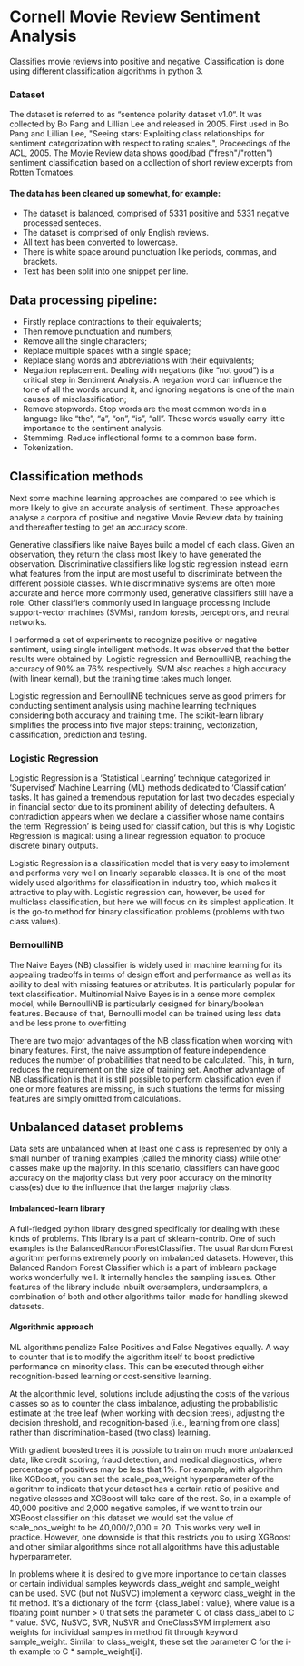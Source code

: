 # Cornell Movie Review Sentiment Analysis

Classifies movie reviews into positive and negative. Classification is done using different classification algorithms in python 3.

### Dataset

The dataset is referred to as “sentence polarity dataset v1.0“. It was collected by Bo Pang and Lillian Lee and released in 2005. First used in Bo Pang and Lillian Lee, "Seeing stars: Exploiting class relationships for sentiment categorization with respect to rating scales.", Proceedings of the ACL, 2005. The Movie Review data shows good/bad ("fresh"/"rotten") sentiment classification based on a collection of short review excerpts from Rotten Tomatoes. 

#### The data has been cleaned up somewhat, for example:

* The dataset is balanced, comprised of 5331 positive and 5331 negative processed senteces. 
* The dataset is comprised of only English reviews.
* All text has been converted to lowercase.
* There is white space around punctuation like periods, commas, and brackets.
* Text has been split into one snippet per line.


## Data processing pipeline:

* Firstly replace contractions to their equivalents;
* Then remove punctuation and numbers;
* Remove all the single characters;
* Replace multiple spaces with a single space;
* Replace slang words and abbreviations with their equivalents;
* Negation replacement. Dealing with negations (like “not good”) is a critical step in Sentiment Analysis. A negation word can influence the tone of all the words around it, and ignoring negations is one of the main causes of misclassification;
* Remove stopwords. Stop words are the most common words in a language like “the”, “a”, “on”, “is”, “all”. These words usually carry little importance to the sentiment analysis.
* Stemmimg. Reduce inflectional forms to a common base form. 
* Tokenization.


## Classification methods

Next some machine learning approaches are compared to see which is more likely to give an accurate analysis of sentiment. These approaches analyse a corpora of positive and negative Movie Review data by training and thereafter testing to get an accuracy score. 

Generative classifiers like naive Bayes build a model of each class. Given an observation, they return the class most likely to have generated the observation. Discriminative classifiers like logistic regression instead learn what features from the input are most useful to discriminate between the different possible classes. While discriminative systems are often more accurate and hence more commonly used, generative classifiers still have a role. Other classifiers commonly used in language processing include support-vector machines (SVMs), random forests, perceptrons, and neural networks.

I performed a set of experiments to recognize positive or negative sentiment, using single intelligent methods. It was observed that the better results were obtained by: Logistic regression and BernoulliNB, reaching the accuracy of 90% an 76% respectively. SVM also reaches a high accuracy (with linear kernal), but the training time takes much longer.

Logistic regression and BernoulliNB techniques serve as good primers for conducting sentiment analysis using machine learning techniques considering both accuracy and training time. The scikit-learn library simplifies the process into five major steps: training, vectorization, classification, prediction and testing.

### Logistic Regression

Logistic Regression is a ‘Statistical Learning’ technique categorized in ‘Supervised’ Machine Learning (ML) methods dedicated to ‘Classification’ tasks. It has gained a tremendous reputation for last two decades especially in financial sector due to its prominent ability of detecting defaulters. A contradiction appears when we declare a classifier whose name contains the term ‘Regression’ is being used for classification, but this is why Logistic Regression is magical: using a linear regression equation to produce discrete binary outputs.

Logistic Regression is a classification model that is very easy to implement and performs very well on linearly separable classes. It is one of the most widely used algorithms for classification in industry too, which makes it attractive to play with. Logistic regression can, however, be used for multiclass classification, but here we will focus on its simplest application. It is the go-to method for binary classification problems (problems with two class values). 

### BernoulliNB

The Naive Bayes (NB) classifier is widely used in machine learning for its appealing tradeoffs in terms of design effort and performance as well as its ability to deal with missing features or attributes. It is particularly popular for text classification. Multinomial Naive Bayes is in a sense more complex model, while BernoulliNB is particularly designed for binary/boolean features. Because of that, Bernoulli model can be trained using less data and be less prone to overfitting

There are two major advantages of the NB classification when working with binary features. First, the naive assumption of feature independence reduces the number of probabilities that need to be calculated. This, in turn, reduces the requirement on the size of training set. Another advantage of NB classification is that it is still possible to perform classification even if one or more features are missing, in such situations the terms for missing features are simply omitted from calculations.



## Unbalanced dataset problems

Data sets are unbalanced when at least one class is represented by only a small number of training examples (called the minority class) while other classes make up the majority. In this scenario, classifiers can have good accuracy on the majority class but very poor accuracy on the minority class(es) due to the influence that the larger majority class.


#### Imbalanced-learn library

A full-fledged python library designed specifically for dealing with these kinds of problems. This library is a part of sklearn-contrib. One of such examples is the BalancedRandomForestClassifier. The usual Random Forest algorithm performs extremely poorly on imbalanced datasets. However, this Balanced Random Forest Classifier which is a part of imblearn package works wonderfully well. It internally handles the sampling issues. Other features of the library include inbuilt oversamplers, undersamplers, a combination of both and other algorithms tailor-made for handling skewed datasets. 

#### Algorithmic approach

ML algorithms penalize False Positives and False Negatives equally. A way to counter that is to modify the algorithm itself to boost predictive performance on minority class. This can be executed through either recognition-based learning or cost-sensitive learning.

At the algorithmic level, solutions include adjusting the costs of the various classes so as to counter the class imbalance, adjusting the probabilistic estimate at the tree leaf (when working with decision trees), adjusting the decision threshold, and recognition-based (i.e., learning from one class) rather than discrimination-based (two class) learning.

With gradient boosted trees it is possible to train on much more unbalanced data, like credit scoring, fraud detection, and medical diagnostics, where percentage of positives may be less that 1%. For example, with algorithm like XGBoost, you can set the scale_pos_weight hyperparameter of the algorithm to indicate that your dataset has a certain ratio of positive and negative classes and XGBoost will take care of the rest. So, in a example of 40,000 positive and 2,000 negative samples, if we want to train our XGBoost classifier on this dataset we would set the value of scale_pos_weight to be 40,000/2,000 = 20. This works very well in practice. However, one downside is that this restricts you to using XGBoost and other similar algorithms since not all algorithms have this adjustable hyperparameter.

In problems where it is desired to give more importance to certain classes or certain individual samples keywords class_weight and sample_weight can be used. SVC (but not NuSVC) implement a keyword class_weight in the fit method. It’s a dictionary of the form {class_label : value}, where value is a floating point number > 0 that sets the parameter C of class class_label to C * value. SVC, NuSVC, SVR, NuSVR and OneClassSVM implement also weights for individual samples in method fit through keyword sample_weight. Similar to class_weight, these set the parameter C for the i-th example to C * sample_weight[i].
